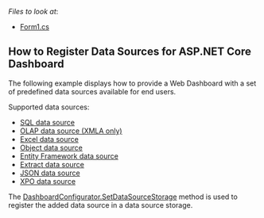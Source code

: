*Files to look at*:

* [Form1.cs](./CS/WebDashboardDataSources/Startup.cs)

## How to Register Data Sources for ASP.NET Core Dashboard

The following example displays how to provide a Web Dashboard with a set of predefined data sources available for end users.

Supported data sources:

- [SQL data source](http://docs.devexpress.com/Dashboard/116652/)
- [OLAP data source (XMLA only)](http://docs.devexpress.com/Dashboard/400562/)
- [Excel data source](http://docs.devexpress.com/Dashboard/116654/)
- [Object data source](http://docs.devexpress.com/Dashboard/116655/)
- [Entity Framework data source](http://docs.devexpress.com/Dashboard/116656/)
- [Extract data source](http://docs.devexpress.com/Dashboard/116657/)
- [JSON data source](http://docs.devexpress.com/Dashboard/401224/)
- [XPO data source](http://docs.devexpress.com/Dashboard/401226/)

The [DashboardConfigurator.SetDataSourceStorage](http://docs.devexpress.com/Dashboard/DevExpress.DashboardWeb.DashboardConfigurator.SetDataSourceStorage.overloads) method is used to register the added data source in a data source storage. 